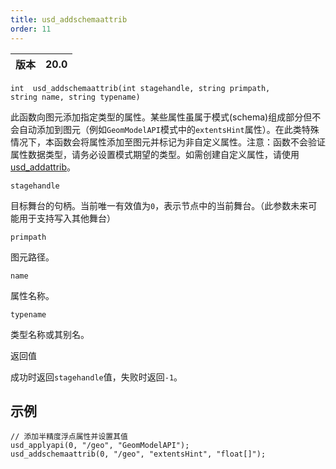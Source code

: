 ```yaml
---
title: usd_addschemaattrib
order: 11
---
```

| 版本 | 20.0 |
| --- | --- |

`int  usd_addschemaattrib(int stagehandle, string primpath, string name, string typename)`

此函数向图元添加指定类型的属性。某些属性虽属于模式(schema)组成部分但不会自动添加到图元（例如`GeomModelAPI`模式中的`extentsHint`属性）。在此类特殊情况下，本函数会将属性添加至图元并标记为非自定义属性。注意：函数不会验证属性数据类型，请务必设置模式期望的类型。如需创建自定义属性，请使用[usd_addattrib](./usd_addattrib "在原始图元上创建指定类型的属性")。

`stagehandle`

目标舞台的句柄。当前唯一有效值为`0`，表示节点中的当前舞台。（此参数未来可能用于支持写入其他舞台）

`primpath`

图元路径。

`name`

属性名称。

`typename`

类型名称或其别名。

返回值

成功时返回`stagehandle`值，失败时返回`-1`。

## 示例

```vex
// 添加半精度浮点属性并设置其值
usd_applyapi(0, "/geo", "GeomModelAPI");
usd_addschemaattrib(0, "/geo", "extentsHint", "float[]");

```

